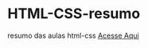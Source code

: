 # HTML-CSS-resumo
resumo das aulas html-css
<a href='https://base-boxs.github.io/HTML-CSS-resumo/00-aulas.html' target="_blank" >Acesse Aqui</a>
